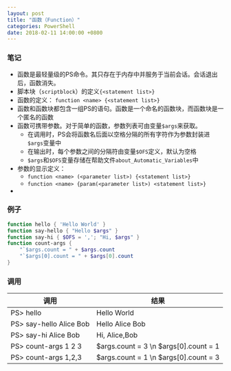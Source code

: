 ```yaml
---
layout: post
title: "函数（Function）"
categories: PowerShell
date: 2018-02-11 14:00:00 +0800
---
```


### 笔记
* 函数是最轻量级的PS命令。其只存在于内存中并服务于当前会话。会话退出后，函数消失。
* 脚本块（`scriptblock`）的定义`{<statement list>}`
* 函数的定义： `function <name> {<statement list>}`
* 函数和函数块都包含一组PS的语句。函数是一个命名的函数块，而函数块是一个匿名的函数
* 函数可携带参数。对于简单的函数，参数列表可由变量`$args`来获取。
    *  在调用时，PS会将函数名后面以空格分隔的所有字符作为参数封装进`$args`变量中
    *  在输出时，每个参数之间的分隔符由变量`$OFS`定义，默认为空格
    * `$args`和`$OFS`变量存储在帮助文件`about_Automatic_Variables`中
* 参数的显示定义：
    * `function <name> (<parameter list>) {<statement list>}`
    * `function <name> {param(<parameter list>) <statement list>}`
* 

### 例子
```powershell
function hello { 'Hello World' } 
function say-hello { "Hello $args" }
function say-hi { $OFS = ','; "Hi, $args" }
function count-args { 
    "`$args.count = " + $args.count
    "`$args[0].count = " + $args[0].count
}
```
### 调用

| 调用 | 结果 |
| ------ | ------- |
| PS> hello | Hello World |
| PS> say-hello Alice Bob | Hello Alice Bob |
| PS> say-hi Alice Bob | Hi, Alice,Bob |
| PS> count-args 1 2 3 | $args.count = 3 \n $args[0].count = 1 |
| PS> count-args 1,2,3  | $args.count = 1 \n $args[0].count = 3 |
